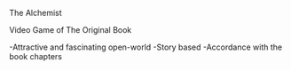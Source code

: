 The Alchemist

Video Game of The Original Book

-Attractive and fascinating open-world
-Story based
-Accordance with the book chapters
